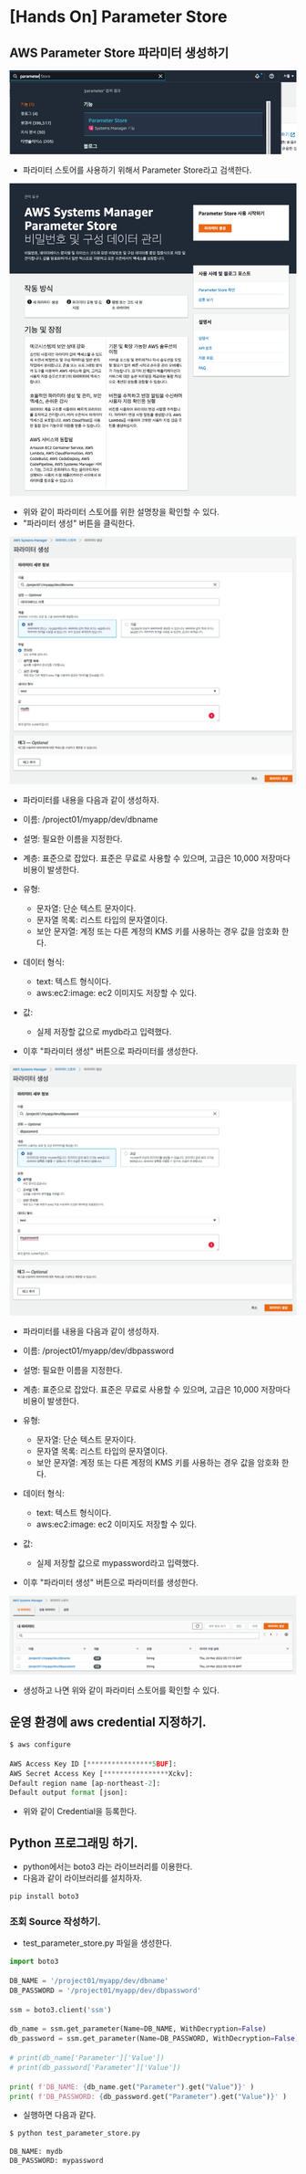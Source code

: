 # [Hands On] Parameter Store 

## AWS Parameter Store 파라미터 생성하기 

![parameter_store_01](imgs/parameter_store_01.png)

- 파라미터 스토어를 사용하기 위해서 Parameter Store라고 검색한다. 

![parameter_store_02](imgs/parameter_store_02.png)

- 위와 같이 파라미터 스토어를 위한 설명창을 확인할 수 있다. 
- "파라미터 생성" 버튼을 클릭한다. 

![parameter_store_03](imgs/parameter_store_03.png)

- 파라미터를 내용을 다음과 같이 생성하자. 
- 이름: /project01/myapp/dev/dbname
- 설명: 필요한 이름을 지정한다.
- 계층: 표준으로 잡았다. 표준은 무료로 사용할 수 있으며, 고급은 10,000 저장마다 비용이 발생한다. 
- 유형:
  - 문자열: 단순 텍스트 문자이다. 
  - 문자열 목록: 리스트 타입의 문자열이다. 
  - 보안 문자열: 계정 또는 다른 계정의 KMS 키를 사용하는 경우 값을 암호화 한다. 
- 데이터 형식: 
  - text: 텍스트 형식이다. 
  - aws:ec2:image: ec2 이미지도 저장할 수 있다. 
- 값: 
  - 실제 저장할 값으로 mydb라고 입력했다. 

- 이후 "파라미터 생성" 버튼으로 파라미터를 생성한다. 

![parameter_store_04](imgs/parameter_store_04.png)

- 파라미터를 내용을 다음과 같이 생성하자. 
- 이름: /project01/myapp/dev/dbpassword
- 설명: 필요한 이름을 지정한다.
- 계층: 표준으로 잡았다. 표준은 무료로 사용할 수 있으며, 고급은 10,000 저장마다 비용이 발생한다. 
- 유형:
  - 문자열: 단순 텍스트 문자이다. 
  - 문자열 목록: 리스트 타입의 문자열이다. 
  - 보안 문자열: 계정 또는 다른 계정의 KMS 키를 사용하는 경우 값을 암호화 한다. 
- 데이터 형식: 
  - text: 텍스트 형식이다. 
  - aws:ec2:image: ec2 이미지도 저장할 수 있다. 
- 값: 
  - 실제 저장할 값으로 mypassword라고 입력했다. 

- 이후 "파라미터 생성" 버튼으로 파라미터를 생성한다. 

![parameter_store_05](imgs/parameter_store_05.png)

- 생성하고 나면 위와 같이 파라미터 스토어를 확인할 수 있다. 

## 운영 환경에 aws credential 지정하기. 

```py
$ aws configure

AWS Access Key ID [****************5BUF]: 
AWS Secret Access Key [****************Xckv]: 
Default region name [ap-northeast-2]: 
Default output format [json]: 
```

- 위와 같이 Credential을 등록한다. 

## Python 프로그래밍 하기. 

- python에서는 boto3 라는 라이브러리를 이용한다. 
- 다음과 같이 라이브러리를 설치하자. 

```py
pip install boto3
```

### 조회 Source 작성하기. 

- test_parameter_store.py 파일을 생성한다. 
  
```py
import boto3

DB_NAME = '/project01/myapp/dev/dbname'
DB_PASSWORD = '/project01/myapp/dev/dbpassword'

ssm = boto3.client('ssm')

db_name = ssm.get_parameter(Name=DB_NAME, WithDecryption=False)
db_password = ssm.get_parameter(Name=DB_PASSWORD, WithDecryption=False)

# print(db_name['Parameter']['Value'])
# print(db_password['Parameter']['Value'])

print( f'DB_NAME: {db_name.get("Parameter").get("Value")}' )
print( f'DB_PASSWORD: {db_password.get("Parameter").get("Value")}' )
```

- 실행하면 다음과 같다. 
  
```
$ python test_parameter_store.py

DB_NAME: mydb
DB_PASSWORD: mypassword
```

